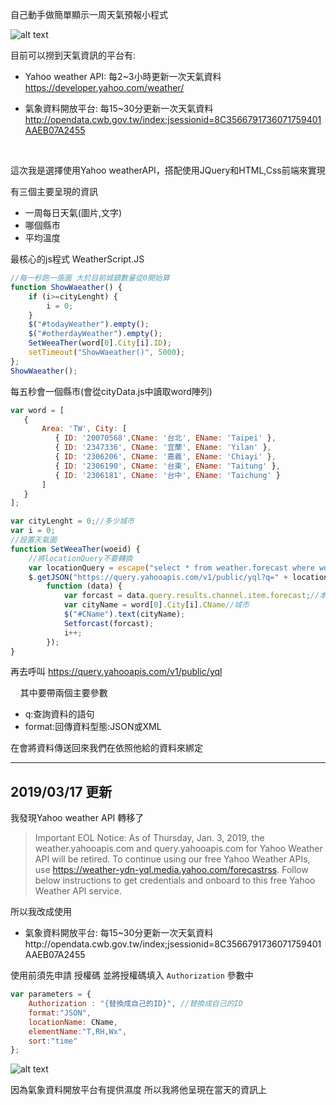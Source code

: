 自己動手做簡單顯示一周天氣預報小程式

![alt text](https://az787680.vo.msecnd.net/user/九桃/e5d32e1d-950b-4dfa-9abc-eae333a7ae6c/1495339070_24073.PNG)

目前可以撈到天氣資訊的平台有:

* Yahoo weather API:
每2~3小時更新一次天氣資料
https://developer.yahoo.com/weather/

* 氣象資料開放平台:
每15~30分更新一次天氣資料
http://opendata.cwb.gov.tw/index;jsessionid=8C3566791736071759401AAEB07A2455

<br/>

這次我是選擇使用Yahoo weatherAPI，搭配使用JQuery和HTML,Css前端來實現

有三個主要呈現的資訊

- 一周每日天氣(圖片,文字)
- 哪個縣市
- 平均溫度

最核心的js程式 WeatherScript.JS
```javascript
//每一秒跑一張圖 大於目前城鎮數量從0開始算
function ShowWaeather() {
    if (i>=cityLenght) {
        i = 0;
    }
    $("#todayWeather").empty();
    $("#otherdayWeather").empty();
    SetWeeaTher(word[0].City[i].ID);
    setTimeout("ShowWaeather()", 5000);
};
ShowWaeather();
```
每五秒會一個縣市(會從cityData.js中讀取word陣列)
```javascript
var word = [
   {
	   Area: 'TW', City: [
		  { ID: '20070568',CName: '台北', EName: 'Taipei' },
	      { ID: '2347336', CName: '宜蘭', EName: 'Yilan' },
		  { ID: '2306206', CName: '嘉義', EName: 'Chiayi' },
		  { ID: '2306190', CName: '台東', EName: 'Taitung' },
		  { ID: '2306181', CName: '台中', EName: 'Taichung' }
	   ]
   }
];
```


```javascript
var cityLenght = 0;//多少城市
var i = 0;
//設置天氣圖
function SetWeeaTher(woeid) {
    //將locationQuery不要轉換
    var locationQuery = escape("select * from weather.forecast where woeid ='" + woeid + "' and u='c'");
    $.getJSON("https://query.yahooapis.com/v1/public/yql?q=" + locationQuery + "&format=json",
        function (data) {
            var forcast = data.query.results.channel.item.forecast;//本周天氣
            var cityName = word[0].City[i].CName//城市
			$("#CName").text(cityName);
			Setforcast(forcast);
			i++;
        });
}
```

再去呼叫 https://query.yahooapis.com/v1/public/yql

    其中要帶兩個主要參數
 * q:查詢資料的語句
 * format:回傳資料型態:JSON或XML
 
在會將資料傳送回來我們在依照他給的資料來綁定

----

## **2019/03/17 更新**

我發現Yahoo weather API 轉移了

> Important EOL Notice: As of Thursday, Jan. 3, 2019, the weather.yahooapis.com and query.yahooapis.com for Yahoo Weather API will be retired. 
To continue using our free Yahoo Weather APIs, use https://weather-ydn-yql.media.yahoo.com/forecastrss. Follow below instructions to get credentials and onboard to this free Yahoo Weather API service.

所以我改成使用

* 氣象資料開放平台: 每15~30分更新一次天氣資料http://opendata.cwb.gov.tw/index;jsessionid=8C3566791736071759401AAEB07A2455


使用前須先申請 授權碼 並將授權碼填入 `Authorization` 參數中

``` javascript
var parameters = {
	Authorization : "{替換成自己的ID}", //替換成自己的ID
	format:"JSON",
	locationName: CName,
	elementName:"T,RH,Wx",
	sort:"time"
};
```

![alt text](https://az787680.vo.msecnd.net/user/%E4%B9%9D%E6%A1%83/e5d32e1d-950b-4dfa-9abc-eae333a7ae6c/1552788030_83481.PNG)

因為氣象資料開放平台有提供濕度 所以我將他呈現在當天的資訊上


